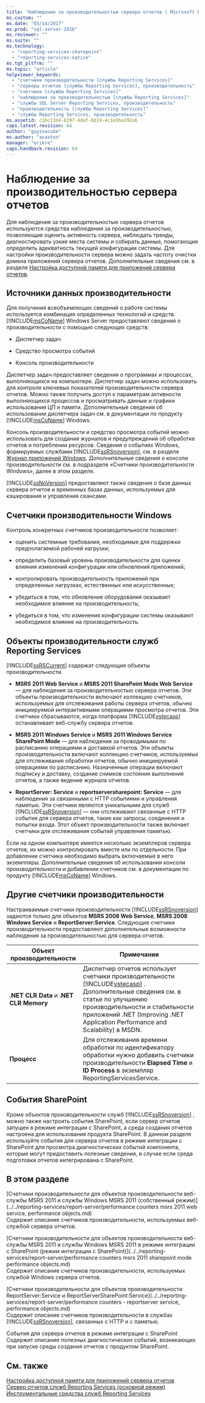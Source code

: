 ```yaml
---
title: "Наблюдение за производительностью сервера отчетов | Microsoft Docs"
ms.custom: ""
ms.date: "03/14/2017"
ms.prod: "sql-server-2016"
ms.reviewer: ""
ms.suite: ""
ms.technology: 
  - "reporting-services-sharepoint"
  - "reporting-services-native"
ms.tgt_pltfrm: ""
ms.topic: "article"
helpviewer_keywords: 
  - "счетчики производительности [службы Reporting Services]"
  - "серверы отчетов [службы Reporting Services], производительность"
  - "счетчики [службы Reporting Services]"
  - "наблюдение за производительностью [службы Reporting Services]"
  - "службы SQL Server Reporting Services, производительность"
  - "производительность [службы Reporting Services]"
  - "службы Reporting Services, производительность"
ms.assetid: c1bc13d4-8297-4daf-bb19-4c1e5ba292a6
caps.latest.revision: 64
author: "guyinacube"
ms.author: "asaxton"
manager: "erikre"
caps.handback.revision: 64
---
```

# Наблюдение за производительностью сервера отчетов
  Для наблюдения за производительностью сервера отчетов используются средства наблюдения за производительностью, позволяющие оценить активность сервера, наблюдать тренды, диагностировать узкие места системы и собирать данные, помогающие определить адекватность текущей конфигурации системы. Для настройки производительности сервера можно задать частоту очистки домена приложений сервера отчетов. Дополнительные сведения см. в разделе [Настройка доступной памяти для приложений сервера отчетов](../../reporting-services/report-server/configure-available-memory-for-report-server-applications.md).  
  
## Источники данных производительности  
 Для получения всеобъемлющих сведений о работе системы используется комбинация определенных технологий и средств. [!INCLUDE[msCoName](../../includes/msconame-md.md)] Windows Server предоставляют сведения о производительности с помощью следующих средств:  
  
-   Диспетчер задач  
  
-   Средство просмотра событий  
  
-   Консоль производительности  
  
 Диспетчер задач предоставляет сведения о программах и процессах, выполняющихся на компьютере. Диспетчер задач можно использовать для контроля ключевых показателей производительности сервера отчетов. Можно также получить доступ к параметрам активности выполняющихся процессов и просматривать данные и графики использования ЦП и памяти. Дополнительные сведения об использовании диспетчера задач см. в документации по продукту [!INCLUDE[msCoName](../../includes/msconame-md.md)] Windows.  
  
 Консоль производительности и средство просмотра событий можно использовать для создания журналов и предупреждений об обработке отчетов и потреблении ресурсов. Сведения о событиях Windows, формируемых службами [!INCLUDE[ssRSnoversion](../../includes/ssrsnoversion-md.md)], см. в разделе [Журнал приложений Windows](../../reporting-services/report-server/windows-application-log.md). Дополнительные сведения о консоли производительности см. в подразделе «Счетчики производительности Windows», далее в этом разделе.  
  
 [!INCLUDE[ssNoVersion](../../includes/ssnoversion-md.md)] предоставляют также сведения о базе данных сервера отчетов и временных базах данных, используемых для кэширования и управления сеансами.  
  
## Счетчики производительности Windows  
 Контроль конкретных счетчиков производительности позволяет:  
  
-   оценить системные требования, необходимые для поддержки предполагаемой рабочей нагрузки;  
  
-   определить базовый уровень производительности для оценки влияния изменений конфигурации или обновлений приложений;  
  
-   контролировать производительность приложений при определенных нагрузках, естественных или искусственных;  
  
-   убедиться в том, что обновление оборудования оказывает необходимое влияние на производительность;  
  
-   убедиться в том, что изменения конфигурации системы оказывают необходимое влияние на производительность.  
  
## Объекты производительности служб Reporting Services  
 [!INCLUDE[ssRSCurrent](../../includes/ssrscurrent-md.md)] содержат следующие объекты производительности.  
  
-   **MSRS 2011 Web Service** и **MSRS 2011 SharePoint Mode Web Service** — для наблюдения за производительностью сервера отчетов. Эти объекты производительности включают коллекцию счетчиков, используемых для отслеживания работы сервера отчетов, обычно инициируемой интерактивными операциями просмотра отчетов. Эти счетчики сбрасываются, когда платформа [!INCLUDE[vstecasp](../../includes/vstecasp-md.md)] останавливает веб-службу сервера отчетов.  
  
-   **MSRS 2011 Windows Service** и **MSRS 2011 Windows Service SharePoint Mode** — для наблюдения за проводимыми по расписанию операциями и доставкой отчетов. Эти объекты производительности включают коллекцию счетчиков, используемых для отслеживания обработки отчетов, обычно инициируемой операциями по расписанию. Назначенные операции включают подписку и доставку, создание снимков состояния выполнения отчетов, а также ведение журнала отчетов.  
  
-   **ReportServer: Service** и **reportserversharepoint: Service** — для наблюдения за связанными с HTTP событиями и управления памятью. Эти счетчики являются уникальными для служб [!INCLUDE[ssRSnoversion](../../includes/ssrsnoversion-md.md)] — они отслеживают связанные с HTTP события для сервера отчетов, такие как запросы, соединения и попытки входа. Этот объект производительности также включает счетчики для отслеживания событий управления памятью.  
  
 Если на одном компьютере имеется несколько экземпляров сервера отчетов, их можно контролировать вместе или по отдельности. При добавлении счетчика необходимо выбрать включаемые в него экземпляры. Дополнительные сведения об использовании консоли производительности и добавлении счетчиков см. в документации по продукту [!INCLUDE[msCoName](../../includes/msconame-md.md)] Windows.  
  
## Другие счетчики производительности  
 Настраиваемые счетчики производительности [!INCLUDE[ssRSnoversion](../../includes/ssrsnoversion-md.md)] задаются только для объектов **MSRS 2008 Web Service**, **MSRS 2008 Windows Service** и **ReportServer:Service**. Следующие счетчики производительности предоставляют дополнительные возможности наблюдения за производительностью для сервера отчетов.  
  
|Объект производительности|Примечания|  
|------------------------|-----------|  
|**.NET CLR Data** и **.NET CLR Memory**|Диспетчер отчетов использует счетчики производительности [!INCLUDE[vstecasp](../../includes/vstecasp-md.md)] . Дополнительные сведения см. в статье по улучшению производительности и стабильности приложений .NET (Improving .NET Application Performance and Scalability) в MSDN.|  
|**Процесс**|Для отслеживания времени обработки по идентификатору обработки нужно добавить счетчики производительности **Elapsed Time** и **ID Process** в экземпляр ReportingServicesService.|  
  
## События SharePoint  
 Кроме объектов производительности служб [!INCLUDE[ssRSnoversion](../../includes/ssrsnoversion-md.md)] , можно также настроить события SharePoint, если сервер отчетов запущен в режиме интеграции с SharePoint, а среда создания отчетов настроена для использования продукта SharePoint. В данном разделе используйте события для сервера отчетов в режиме интеграции с SharePoint для просмотра диагностических событий компонента, которые могут предоставить полезные сведения, в случае если среда подготовки отчетов интегрирована с SharePoint.  
  
## В этом разделе  
 [Счетчики производительности для объектов производительности веб-службы MSRS 2011 и службы Windows MSRS 2011 (собственный режим)](../../reporting-services/report-server/performance counters msrs 2011 web service, performance objects.md)  
 Содержит описание счетчиков производительности, используемых веб-службой сервера отчетов.  
  
 [Счетчики производительности для объектов производительности веб-службы MSRS 2011 и службы Windows MSRS 2011 в режиме интеграции с SharePoint (режим интеграции с SharePoint)](../../reporting-services/report-server/performance counters msrs 2011 sharepoint mode performance objects.md)  
 Содержит описание счетчиков производительности, используемых службой Windows сервера отчетов.  
  
 [Счетчики производительности для объектов производительности ReportServer:Service и ReportServerSharePoint:Service](../../reporting-services/report-server/performance counters - reportserver service, performance objects.md)  
 Содержит описание счетчиков производительности в службах [!INCLUDE[ssRSnoversion](../../includes/ssrsnoversion-md.md)], связанных с HTTP и с памятью.  
  
 События для сервера отчетов в режиме интеграции с SharePoint  
 Содержит описание полезных диагностических событий, возникающих при запуске среды создания отчетов с продуктом SharePoint.  
  
## См. также  
 [Настройка доступной памяти для приложений сервера отчетов](../../reporting-services/report-server/configure-available-memory-for-report-server-applications.md)   
 [Сервер отчетов служб Reporting Services (основной режим)](../../reporting-services/report-server/reporting-services-report-server-native-mode.md)   
 [Инструментальные средства служб Reporting Services](../../reporting-services/tools/reporting-services-tools.md)  
  
  